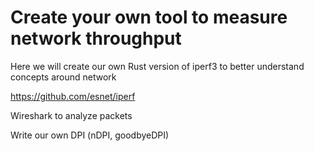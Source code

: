 # Create your own tool to measure network throughput

Here we will create our own Rust version of iperf3 to better understand concepts around network

https://github.com/esnet/iperf

Wireshark to analyze packets

Write our own DPI (nDPI, goodbyeDPI)
